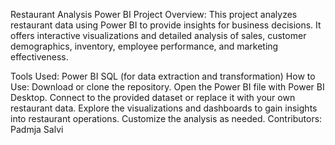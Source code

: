 Restaurant Analysis Power BI Project
Overview:
This project analyzes restaurant data using Power BI to provide insights for business decisions. It offers interactive visualizations and detailed analysis of sales, customer demographics, inventory, employee performance, and marketing effectiveness.

Tools Used:
Power BI
SQL (for data extraction and transformation)
How to Use:
Download or clone the repository.
Open the Power BI file with Power BI Desktop.
Connect to the provided dataset or replace it with your own restaurant data.
Explore the visualizations and dashboards to gain insights into restaurant operations.
Customize the analysis as needed.
Contributors:
Padmja Salvi
